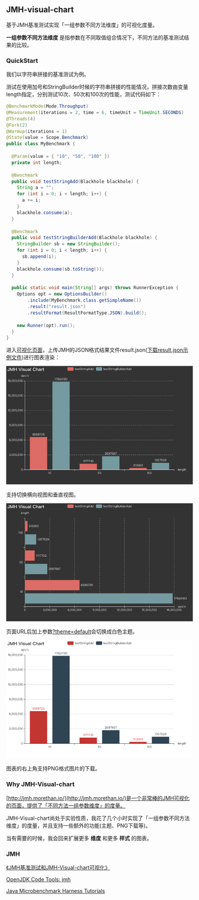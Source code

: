 ## JMH-visual-chart
基于JMH基准测试实现「一组参数不同方法维度」的可视化度量。

**一组参数不同方法维度** 是指参数在不同取值组合情况下，不同方法的基准测试结果的比较。

### QuickStart
我们以字符串拼接的基准测试为例。

测试在使用加号和StringBuilder时候的字符串拼接的性能情况，拼接次数由变量length指定，分别测试10次、50次和100次的性能，测试代码如下：
```java
@BenchmarkMode(Mode.Throughput)
@Measurement(iterations = 2, time = 6, timeUnit = TimeUnit.SECONDS)
@Threads(4)
@Fork(2)
@Warmup(iterations = 1)
@State(value = Scope.Benchmark)
public class MyBenchmark {

  @Param(value = { "10", "50", "100" })
  private int length;

  @Benchmark
  public void testStringAdd(Blackhole blackhole) {
    String a = "";
    for (int i = 0; i < length; i++) {
      a += i;
    }
    blackhole.consume(a);
  }

  @Benchmark
  public void testStringBuilderAdd(Blackhole blackhole) {
    StringBuilder sb = new StringBuilder();
    for (int i = 0; i < length; i++) {
      sb.append(i);
    }
    blackhole.consume(sb.toString());
  }

  public static void main(String[] args) throws RunnerException {
    Options opt = new OptionsBuilder()
        .include(MyBenchmark.class.getSimpleName())
        .result("result.json")
        .resultFormat(ResultFormatType.JSON).build();

    new Runner(opt).run();
  }
}
```
进入[可视化页面](http://deepoove.com/jmh-visual-chart/)，上传JMH的JSON格式结果文件result.json([下载result.json示例文件](http://deepoove.com/jmh-visual-chart/result.json))进行图表渲染：

![](./JMH-Horizontal.png)

支持切换横向视图和垂直视图。

![](./JMH-Vertical.png)

页面URL后加上参数[?theme=default](http://deepoove.com/jmh-visual-chart/?theme=default)会切换成白色主题。

![](./JMH-theme.png)

图表的右上角支持PNG格式图片的下载。

### Why JMH-Visual-chart
[http://jmh.morethan.io/](http://jmh.morethan.io/)是一个非常棒的JMH可视化的页面，提供了「不同方法一组参数维度」的度量。

JMH-Visual-chart尚处于实验性质，我花了几个小时实现了「一组参数不同方法维度」的度量，并且支持一些额外的功能(主题、PNG下载等)。

当有需要的时候，我会回来扩展更多 **维度** 和更多 **样式** 的图表。

### JMH
[《JMH基准测试和JMH-Visual-chart可视化》](https://github.com/Sayi/sayi.github.com/issues/68)

[OpenJDK Code Tools: jmh](http://openjdk.java.net/projects/code-tools/jmh/)

[Java Microbenchmark Harness Tutorials](http://tutorials.jenkov.com/java-performance/jmh.html)


